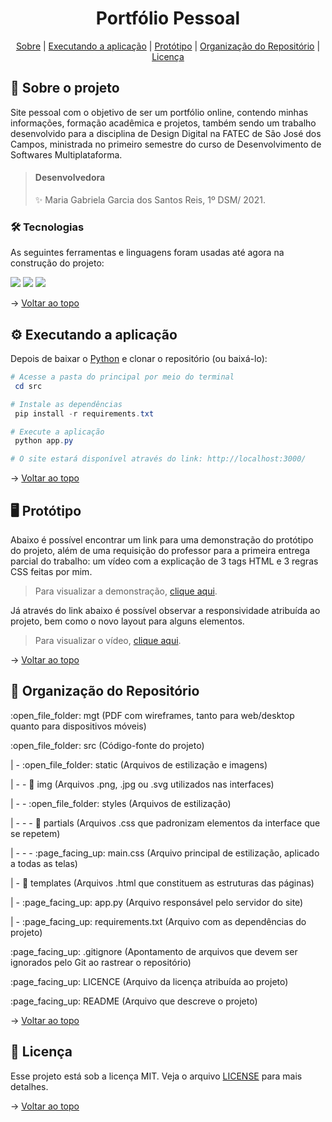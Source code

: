 <span id="topo">

<h1 align="center"> 
	Portfólio Pessoal
</h1>

<div align="center">
	<a href="#sobre">Sobre</a> |
	<a href="#rodar">Executando a aplicação</a> |
	<a href="#prototipo">Protótipo</a> | 
	<a href="#org">Organização do Repositório</a> |
	<a href="#licenca">Licença</a> 
</div>

<span id="sobre">
  
## :bookmark_tabs: Sobre o projeto

Site pessoal com o objetivo de ser um portfólio online, contendo minhas informações, formação acadêmica e projetos, também sendo um trabalho desenvolvido para a disciplina de Design Digital na FATEC de São José dos Campos, ministrada no primeiro semestre do curso de Desenvolvimento de Softwares Multiplataforma.

> #### Desenvolvedora
>
> :sparkles: Maria Gabriela Garcia dos Santos Reis, 1º DSM/ 2021.

### 🛠 Tecnologias

As seguintes ferramentas e linguagens foram usadas até agora na construção do projeto:

<p align="center">

<img src="https://img.shields.io/badge/Figma-7e35a0?style=for-the-badge&logo=Figma&logoColor=white" /><img>
<img src="https://img.shields.io/badge/CSS3-1572B6?style=for-the-badge&logo=css3&logoColor=whit" /><img>
<img src="https://img.shields.io/badge/HTML5-E34F26?style=for-the-badge&logo=html5&logoColor=white" /><img>

</p>

→ [Voltar ao topo](#topo)

<span id="rodar">

## :gear: Executando a aplicação

Depois de baixar o [Python](https://www.python.org/downloads/) e clonar o repositório (ou baixá-lo):

```powershell
# Acesse a pasta do principal por meio do terminal
 cd src

# Instale as dependências
 pip install -r requirements.txt

# Execute a aplicação
 python app.py

# O site estará disponível através do link: http://localhost:3000/
```

→ [Voltar ao topo](#topo)

<span id="prototipo">

## :desktop_computer: Protótipo

Abaixo é possível encontrar um link para uma demonstração do protótipo do projeto, além de uma requisição do professor para a primeira entrega parcial do trabalho: um vídeo com a explicação de 3 tags HTML e 3 regras CSS feitas por mim.

> Para visualizar a demonstração, [clique aqui](https://youtu.be/6lmZNZHK42k).

Já através do link abaixo é possível observar a responsividade atribuída ao projeto, bem como o novo layout para alguns elementos.

> Para visualizar o vídeo, [clique aqui](https://youtu.be/qYB39cuHkyM).

→ [Voltar ao topo](#topo)

<span id="org">

## :pushpin: Organização do Repositório

 <p> :open_file_folder: mgt (PDF com wireframes, tanto para web/desktop quanto para dispositivos móveis) </p>
 <p> :open_file_folder: src (Código-fonte do projeto)</p>
 <p> | - :open_file_folder: static (Arquivos de estilização e imagens)</p>
 <p> | - - 📁 img (Arquivos .png, .jpg ou .svg utilizados nas interfaces) </p>
 <p> | - - :open_file_folder: styles (Arquivos de estilização)</p>
 <p> | - - - 📁 partials (Arquivos .css que padronizam elementos da interface que se repetem) </p>
 <p> | - - - :page_facing_up: main.css (Arquivo principal de estilização, aplicado a todas as telas) </p>
 <p> | - 📁 templates (Arquivos .html que constituem as estruturas das páginas)</p>
 <p> | - :page_facing_up: app.py (Arquivo responsável pelo servidor do site)</p>
 <p> | - :page_facing_up: requirements.txt (Arquivo com as dependências do projeto)</p>
 <p> :page_facing_up: .gitignore (Apontamento de arquivos que devem ser ignorados pelo Git ao rastrear o repositório) </p>
 <p> :page_facing_up: LICENCE (Arquivo da licença atribuída ao projeto) </p>
 <p> :page_facing_up: README (Arquivo que descreve o projeto) </p>

→ [Voltar ao topo](#topo)

<span id="licenca">
  
## :page_with_curl: Licença

Esse projeto está sob a licença MIT. Veja o arquivo [LICENSE](https://www.notion.so/LICENSE.md) para mais detalhes.

→ [Voltar ao topo](#topo)
